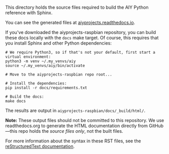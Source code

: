 This directory holds the source files required to build the AIY Python reference with Sphinx.

You can see the generated files at [aiyprojects.readthedocs.io](
https://aiyprojects.readthedocs.io/).

If you've downloaded the aiyprojects-raspbian repository, you can build these docs locally with
the `docs` make target. Of course, this requires that you install Sphinx and other Python
dependencies:

    # We require Python3, so if that's not your default, first start a virtual environment:
    python3 -m venv ~/.my_venvs/aiy
    source ~/.my_venvs/aiy/bin/activate

    # Move to the aiyprojects-raspbian repo root...

    # Install the dependencies:
    pip install -r docs/requirements.txt

    # Build the docs:
    make docs

The results are output in `aiyprojects-raspbian/docs/_build/html/`.

**Note:** These output files should not be committed to this repository. We use readthedocs.org
to generate the HTML documentation directly from GitHub—this repo holds the *source files
only*, not the built files.

For more information about the syntax in these RST files, see the [reStructuredText documentation](
http://www.sphinx-doc.org/en/master/usage/restructuredtext/index.html).

